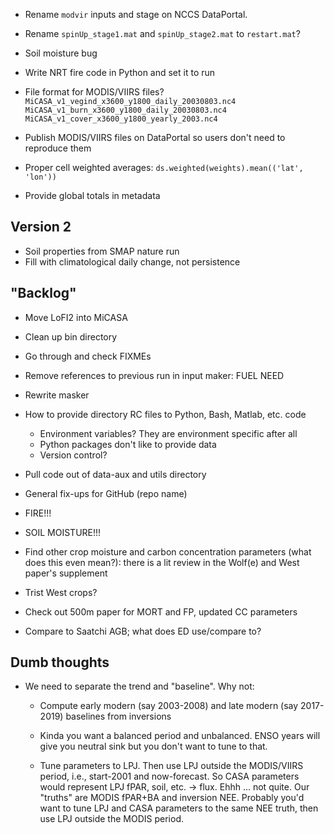* Rename `modvir` inputs and stage on NCCS DataPortal.

* Rename `spinUp_stage1.mat` and `spinUp_stage2.mat` to `restart.mat`?

* Soil moisture bug

* Write NRT fire code in Python and set it to run
* File format for MODIS/VIIRS files?
    `MiCASA_v1_vegind_x3600_y1800_daily_20030803.nc4`
    `MiCASA_v1_burn_x3600_y1800_daily_20030803.nc4`
    `MiCASA_v1_cover_x3600_y1800_yearly_2003.nc4`
* Publish MODIS/VIIRS files on DataPortal so users don't need to reproduce them

* Proper cell weighted averages:
    `ds.weighted(weights).mean(('lat', 'lon'))`

* Provide global totals in metadata

Version 2
---
* Soil properties from SMAP nature run
* Fill with climatological daily change, not persistence

"Backlog"
---
* Move LoFI2 into MiCASA
* Clean up bin directory
* Go through and check FIXMEs

* Remove references to previous run in input maker: FUEL NEED
* Rewrite masker
* How to provide directory RC files to Python, Bash, Matlab, etc. code
  - Environment variables? They are environment specific after all
  - Python packages don't like to provide data
  - Version control?
* Pull code out of data-aux and utils directory
* General fix-ups for GitHub (repo name)

* FIRE!!!
* SOIL MOISTURE!!!
* Find other crop moisture and carbon concentration parameters (what does this
  even mean?): there is a lit review in the Wolf(e) and West paper's supplement
* Trist West crops?
* Check out 500m paper for MORT and FP, updated CC parameters
* Compare to Saatchi AGB; what does ED use/compare to?

Dumb thoughts
---
* We need to separate the trend and "baseline". Why not:
  - Compute early modern (say 2003-2008) and late modern (say 2017-2019)
    baselines from inversions

  - Kinda you want a balanced period and unbalanced. ENSO years will give you
    neutral sink but you don't want to tune to that.

  - Tune parameters to LPJ. Then use LPJ outside the MODIS/VIIRS period, i.e.,
    start-2001 and now-forecast. So CASA parameters would represent LPJ fPAR,
    soil, etc. -> flux. Ehhh ... not quite. Our "truths" are MODIS fPAR+BA and
    inversion NEE. Probably you'd want to tune LPJ and CASA parameters to the
    same NEE truth, then use LPJ outside the MODIS period.
